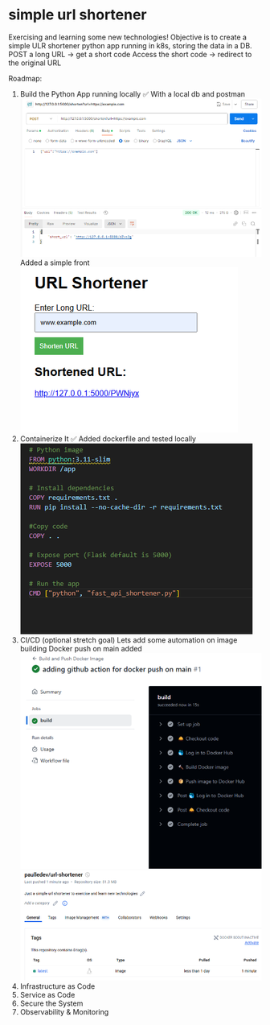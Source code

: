 # simple url shortener
 Exercising and learning some new technologies!
 Objective is to create a simple ULR shortener python app running in k8s, storing the data in a DB.
 POST a long URL → get a short code
 Access the short code → redirect to the original URL

 Roadmap:
 1. Build the Python App running locally ✅
    With a local db and postman
    ![alt text](images/image.png)
    Added a simple front
    ![alt text](images/image-2.png)
 2. Containerize It ✅
    Added dockerfile and tested locally
    ![alt text](images/image-1.png)
 3. CI/CD (optional stretch goal)
    Lets add some automation on image building
    Docker push on main added
    ![alt text](images/image-3.png)
    ![alt text](images/image-4.png)
 4. Infrastructure as Code
 5. Service as Code
 6. Secure the System
 7. Observability & Monitoring